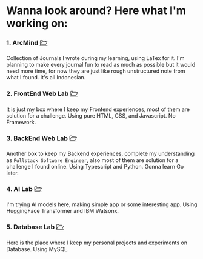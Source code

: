 # Wanna look around? Here what I'm working on:

### 1. ArcMind [🗁](https://github.com/imhefizh/ArcMind)

Collection of Journals I wrote during my learning, using LaTex for it. I'm planning to make every journal fun to read as much as possible but it would need more time, for now they are just like rough unstructured note from what I found. It's all Indonesian.

### 2. FrontEnd Web Lab [🗁](https://github.com/imhefizh/FrontEnd-Web-Lab)

It is just my box where I keep my Frontend experiences, most of them are solution for a challenge. Using pure HTML, CSS, and Javascript. No Framework.

### 3. BackEnd Web Lab [🗁](https://github.com/imhefizh/BackEnd-Web-Lab)

Another box to keep my Backend experiences, complete my understanding as `Fullstack Software Engineer`, also most of them are solution for a challenge I found online. Using Typescript and Python. Gonna learn Go later.

### 4. AI Lab [🗁](https://github.com/imhefizh/AI-Lab)

I'm trying AI models here, making simple app or some interesting app. Using HuggingFace Transformer and IBM Watsonx.

### 5. Database Lab [🗁](https://github.com/imhefizh/Database-Lab)

Here is the place where I keep my personal projects and experiments on Database. Using MySQL.
